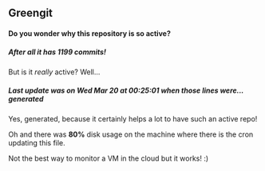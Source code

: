 ## Greengit

#### Do you wonder why this repository is so active?

##### After all it has 1199 commits!

But is it *really* active? Well...

##### Last update was on Wed Mar 20 at 00:25:01 when those lines were... generated

Yes, generated, because it certainly helps a lot to have such an active repo!

Oh and there was **80%** disk usage on the machine
where there is the cron updating this file.

Not the best way to monitor a VM in the cloud but it works! :)

